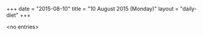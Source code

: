 +++
date = "2015-08-10"
title = "10 August 2015 (Monday)"
layout = "daily-diet"
+++


\<no entries\>


